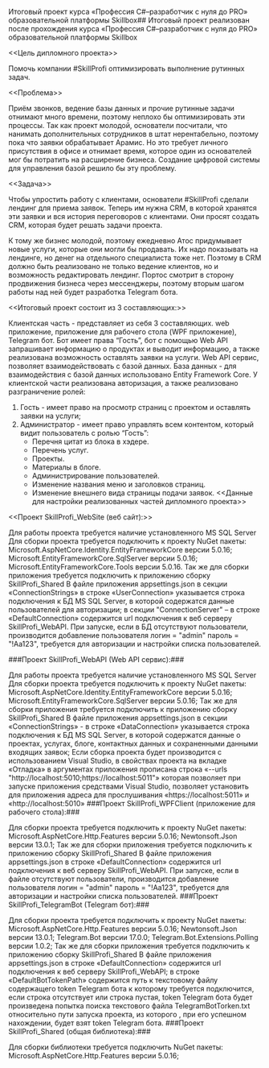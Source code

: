 Итоговый проект курса «Профессия C#–разработчик с нуля до PRO» образовательной платформы Skillbox##
Итоговый проект реализован после прохождения курса «Профессия C#–разработчик с нуля до PRO» образовательной платформы Skillbox

<<Цель дипломного проекта>>

Помочь компании #SkillProfi оптимизировать выполнение рутинных задач.

<<Проблема>>

Приём звонков, ведение базы данных и прочие рутинные задачи отнимают много времени, поэтому неплохо бы оптимизировать эти процессы. Так как проект молодой, основатели посчитали, что нанимать дополнительных сотрудников в штат нерентабельно, поэтому пока что заявки обрабатывает Арамис. Но это требует личного присутствия в офисе и отнимает время, которое один из основателей мог бы потратить на расширение бизнеса. Создание цифровой системы для управления базой решило бы эту проблему.

<<Задача>>

Чтобы упростить работу с клиентами, основатели #SkillProfi сделали лендинг для приема заявок. Теперь им нужна CRM, в которой хранятся эти заявки и вся история переговоров с клиентами. Они просят создать CRM, которая будет решать задачи проекта.

К тому же бизнес молодой, поэтому ежедневно Атос придумывает новые услуги, которые они могли бы продавать. Их надо показывать на лендинге, но денег на отдельного специалиста тоже нет. Поэтому в CRM должно быть реализовано не только ведение клиентов, но и возможность редактировать лендинг. Портос смотрит в сторону продвижения бизнеса через мессенджеры, поэтому вторым шагом работы над ней будет разработка Telegram бота.

<<Итоговый проект состоит из 3 составляющих:>>

Клиентская часть - представляет из себя 3 составляющих.
web приложение,
приложение для рабочего стола (WPF приложение),
Telegram бот. Бот имеет права “Гость”, бот с помощью Web API запрашивает информацию о продуктах и выводит информацию, а также реализована возможность оставлять заявки на услуги.
Web API сервис, позволяет взаимодействовать с базой данных.
База данных - для взаимодействия с базой данных использовано Entity Framework Core.
У клиентской части реализована авторизация, а также реализовано разграничение ролей:

1. Гость - имеет право на просмотр страниц с проектом и оставлять заявки на услуги;
2. Администратор - имеет право управлять всем контентом, который видит пользователь с ролью “Гость”:
	- Перечня цитат из блока в хэдере.
	- Перечень услуг.
	- Проекты.
	- Материалы в блоге.
	- Администрирование пользователей.
	- Изменение названия меню и заголовков страниц.
	- Изменение внешнего вида страницы подачи заявок.
<<Данные для настройки реализованных частей дипломного проекта>>

<<Проект SkillProfi_WebSite (веб сайт):>>

Для работы проекта требуется наличие установленного MS SQL Server
Для сборки проекта требуется подключить к проекту NuGet пакеты:
Microsoft.AspNetCore.Identity.EntityFrameworkCore версии 5.0.16;
Microsoft.EntityFrameworkCore.SqlServer версии 5.0.16;
Microsoft.EntityFrameworkCore.Tools версии 5.0.16.
Так же для сборки приложения требуется подключить к приложению сборку SkillProfi_Shared
В файле приложения appsettings.json
в секции «ConnectionStrings» в строке «UserConnection» указывается строка подключения к БД MS SQL Server, в которой содержатся данные пользователей для авторизации;
в секции "ConnectionServer" – в строке «DefaultConnection» содержится url подключения к веб серверу SkillProfi_WebAPI.
При запуске, если в БД отсутствуют пользователи, производится добавление пользователя логин = "admin" пароль = "!Aa123", требуется для авторизации и настройки списка пользователей.

###Проект SkillProfi_WebAPI (Web API сервис):###

Для работы проекта требуется наличие установленного MS SQL Server
Для сборки проекта требуется подключить к проекту NuGet пакеты:
Microsoft.AspNetCore.Identity.EntityFrameworkCore версии 5.0.16;
Microsoft.EntityFrameworkCore.SqlServer версии 5.0.16;
Так же для сборки приложения требуется подключить к приложению сборку SkillProfi_Shared
В файле приложения appsettings.json
в секции «ConnectionStrings» - в строке «DataConnection» указывается строка подключения к БД MS SQL Server, в которой содержатся данные о проектах, услугах, блоге, контактных данных и сохраненными данными входящих заявок;
Если сборка проекта будет производится с использованием Visual Studio, в свойствах проекта на вкладке «Отладка» в аргументах приложения прописана строка «--urls "http://localhost:5010;https://localhost:5011"» которая позволяет при запуске приложения средствами Visual Studio, позволяет установить для приложения адреса для прослушивания «https://localhost:5011» и «http://localhost:5010»
###Проект SkillProfi_WPFClient (приложение для рабочего стола):###

Для сборки проекта требуется подключить к проекту NuGet пакеты:
Microsoft.AspNetCore.Http.Features версии 5.0.16;
Newtonsoft.Json версии 13.0.1;
Так же для сборки приложения требуется подключить к приложению сборку SkillProfi_Shared
В файле приложения appsettings.json в строке «DefaultConnection» содержится url подключения к веб серверу SkillProfi_WebAPI. При запуске, если в файле отсутствуют пользователи, производится добавление пользователя логин = "admin" пароль = "!Aa123", требуется для авторизации и настройки списка пользователей.
###Проект SkillProfi_TelegramBot (Telegram бот):###

Для сборки проекта требуется подключить к проекту NuGet пакеты:
Microsoft.AspNetCore.Http.Features версии 5.0.16;
Newtonsoft.Json версии 13.0.1;
Telegram.Bot версии 17.0.0;
Telegram.Bot.Extensions.Polling версии 1.0.2;
Так же для сборки приложения требуется подключить к приложению сборку SkillProfi_Shared
В файле приложения appsettings.json
в строке «DefaultConnection» содержится url подключения к веб серверу SkillProfi_WebAPI;
в строке «DefaultBotTokenPath» содержится путь к текстовому файлу содержащего token Telegram бота к которому требуется подключится, если строка отсутствует или строка пустая, token Telegram бота будет произведена попытка поиска текстового файла TelegramBotTorken.txt относительно пути запуска проекта, из которого , при его успешном нахождении, будет взят token Telegram бота.
###Проект SkillProfi_Shared (общая библиотека):###

Для сборки библиотеки требуется подключить NuGet пакеты:
Microsoft.AspNetCore.Http.Features версии 5.0.16;